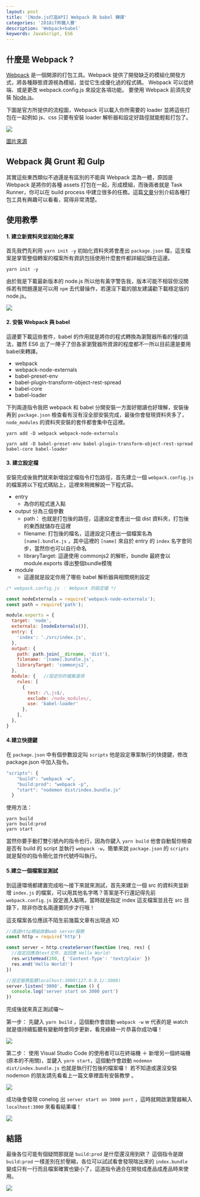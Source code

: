 ```yaml
---
layout: post
title: '[Node.js打造API] Webpack 與 babel 轉譯'
categories: '2018iT邦鐵人賽'
description: 'Webpack+babel'
keywords: JavaScript, ES6
---
```


## 什麼是 Webpack ?
[Webpack](https://zh.wikipedia.org/wiki/Webpack) 是一個開源的打包工具。Webpack 提供了開發缺乏的模組化開發方式，將各種靜態資源視為模組，並從它生成優化過的程式碼。 Webpack 可以從終端、或是更改 webpack.config.js 來設定各項功能。 要使用 Webpack 前須先安裝 [Node.js](https://nodejs.org/en/)。

下圖是官方所提供的流程圖，Webpack 可以載入你所需要的 loader 並將這些打包在一起例如 js、css 只要有安裝 loader 解析器和設定好路徑就能輕鬆打包了。

<img src="https://webpack.github.io/assets/what-is-webpack.png">

[圖片來源](https://webpack.github.io/)

## Webpack 與 Grunt 和 Gulp
其實這些東西類似不過還是有區別的不能與 Webpack 混為一體，原因是 Webpack 是將你的各種 assets 打包在一起，形成模組，而後兩者就是 Task Runner，你可以在 build process 中建立很多的任務。這篇[文章](https://survivejs.com/webpack/appendices/comparison/)分別介紹各種打包工具有興趣可以看看，寫得非常清楚。
## 使用教學

#### 1. 建立新資料夾並初始化專案
首先我們先利用 `yarn init -y` 初始化資料夾將會產出 `package.json` 檔，這支檔案是掌管整個轉案的檔案所有資訊包括使用什麼套件都詳細記錄在這邊。

```
yarn init -y
```
由於我是下載最新版本的 node.js 所以他有黃字警告我，版本可能不相容但沒關係若有問題還是可以用 `npm` 去代替操作，若還沒下載的朋友建議勸下載穩定版的 node.js。

<img src="/images/posts/it2018/img1061223-1.png">

#### 2. 安裝 Webpack 與 babel

這邊要下載這些套件，babel 的作用就是將你的程式轉換為瀏覽器所看的懂的語法，雖然 ES6 出了一陣子了但各家瀏覽器所資源的程度都不一所以目前還是要用babel來轉譯。

- webpack
- webpack-node-externals
- babel-preset-env 
- babel-plugin-transform-object-rest-spread
- babel-core
- babel-loader 

下列兩道指令我把 webpack 和 babel 分開安裝一方面好閱讀也好理解，安裝後再到 `package.json` 檢查看有沒有沒全部安裝完成，最後你會發現資料夾多了， `node_modules` 的資料夾安裝的套件都會集中在這裡。

```
yarn add -D webpack webpack-node-externals

yarn add -D babel-preset-env babel-plugin-transform-object-rest-spread babel-core babel-loader 
```



#### 3. 建立設定檔
安裝完成後我們就來新增設定檔指令打包路徑，首先建立一個 `webpack.config.js` 的檔案將以下程式碼貼上，這裡來稍微解說一下程式容。

- entry
  - 為你的程式進入點
- output 分為三個參數
  - path： 也就是打包後的路徑，這邊設定會產出一個 dist 資料夾，打包後的東西就儲存在這裡
  - filename: 打包後的檔名，這邊設定只產出一個檔案名為 `[name].bundle.js` ，其中這裡的 `[name]` 來自於 entry 的 `index` 名字會同步，當然你也可以自行命名
  - libraryTarget: 這邊使用 commonjs2 的解析，bundle 最終會以 module.exports 導出整個bundle模塊
- module
  - 這邊就是設定你用了哪些 babel 解析器與相關規則設定

```js
/* webpack.config.js ： Webpack 的設定檔 */

const nodeExternals = require('webpack-node-externals');
const path = require('path');

module.exports = {
  target: 'node',
  externals: [nodeExternals()],
  entry: {
    'index': './src/index.js',
  },
  output: {
    path: path.join(__dirname, 'dist'),
    filename: '[name].bundle.js',
    libraryTarget: 'commonjs2',
  },
  module: {   //設定你的檔案選項
    rules: [
      {
        test: /\.js$/,
        exclude: /node_modules/,
        use: 'babel-loader'
      },
    ],
  },
}
```

#### 4.建立快捷鍵

在 `package.json` 中有個參數設定叫 `scripts` 他是設定專案執行的快捷鍵，修改 package.json 中加入指令。
```js
"scripts": {
    "build": "webpack -w",
    "build:prod": "webpack -p",
    "start": "nodemon dist/index.bundle.js"
  }
```
使用方法：
```
yarn build
yarn build:prod
yarn start
```

當然你要手動打雙引號內的指令也行，因為你鍵入 `yarn build` 他會自動幫你檢查是否有 build 的 script 並執行 `webpack -w`，簡單來說 `package.json` 的 `scripts` 就是幫你的指令簡化並作代號呼叫執行。

#### 5.建立一個檔案並測試

到這邊環境都建置完成啦～接下來就來測試，首先來建立一個 src 的資料夾並新增 `index.js` 的檔案，可以用其他名字嗎？答案是不行還記得先前 `webpack.config.js` 設定進入點嗎，當時就是指定 index 這支檔案並且在 src 目錄下，除非你改名兩邊要同步才行哦！

這支檔案各位應該不陌生前幾篇文章有出現過 XD

```js
//透過http模組啟動web server服務
const http = require('http')

const server = http.createServer(function (req, res) {
  //設定回應為text文件，並回應 Hello World!
  res.writeHead(200, { 'Content-Type': 'text/plain' })
  res.end('Hello World!')
})

//設定服務監聽localhost:3000(127.0.0.1/:3000)
server.listen('3000', function () {
  console.log('server start on 3000 port')
})

```

完成後就來真正測試囉～

第一步： 先鍵入 `yarn build` ，這個動作會啟動 `webpack -w` w 代表的是 watch 就是值持續監聽有變動時會同步更新，看見綠綠一片恭喜你成功囉！

<img src="/images/posts/it2018/img1061223-2.png">

第二步： 使用 Visual Studio Code 的使用者可以在終端機 ＋ 新增另一個終端機(原本的不用關)，並鍵入 `yarn start`，這個動作會啟動 `nodemon dist/index.bundle.js` 也就是執行打包後的檔案囉！ 若不知道或還沒安裝 nodemon 的朋友請先看看上一篇文章裡面有安裝教學
。

<img src="/images/posts/it2018/img1061223-3.png">
 
 成功後會發現 conelog 出 `server start on 3000 port` ，這時就開啟瀏覽器輸入 `localhost:3000` 來看看結果囉！

 <img src="/images/posts/it2018/img1061223-4.png">

## 結語
最後各位可能有個疑問那就是 `build:prod` 是什麼還沒用到欸？ 這個指令是跟 `build:prod` 一樣差別在於壓縮，各位可以試試看會發現喘出來的 `index.bundle` 變成只有一行而且檔案確實也變小了，這道指令適合在開發成產品成產品時來使用。

<img src="/images/posts/it2018/img1061223-5.png">

